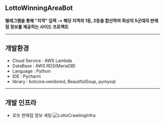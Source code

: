 ## LottoWinningAreaBot

**텔레그램을 통해 "지역" 입력 -> 해당 지역의 1등, 2등을 합산하여 최상의 5군데의 판매점 정보를 제공하는 사이드 프로젝트**
___

## 개발환경
- Cloud Service : AWS Lambda
- DataBase : AWS RDS(MariaDB) 
- Language : Python
- IDE : Pycharm
- library : botcore.vendored, BeautifulSoup, pymysql

___

## 개발 인프라
- 로또 판매점 정보 세팅
![LottoCrawlingInfra](LottoWinningAreaBot/image/LottoCrawlingInfra.jpg)
